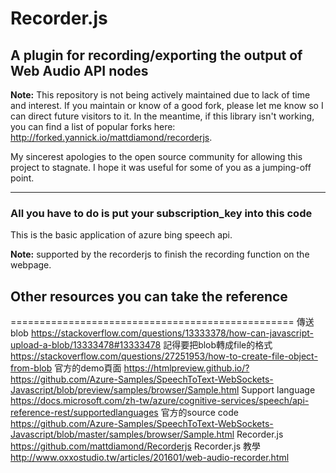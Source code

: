 # Recorder.js

## A plugin for recording/exporting the output of Web Audio API nodes

**Note:** This repository is not being actively maintained due to lack of time and interest. If you maintain or know of a good fork, please let me know so I can direct future visitors to it. In the meantime, if this library isn't working, you can find a list of popular forks here: http://forked.yannick.io/mattdiamond/recorderjs.

My sincerest apologies to the open source community for allowing this project to stagnate. I hope it was useful for some of you as a jumping-off point.

---
### All you have to do is put your subscription_key into this code

This is the basic application of azure bing speech api.

**Note:** supported by the recorderjs to finish the recording function on the webpage.


## Other resources you can take the reference

=================================================
傳送blob
https://stackoverflow.com/questions/13333378/how-can-javascript-upload-a-blob/13333478#13333478
記得要把blob轉成file的格式
https://stackoverflow.com/questions/27251953/how-to-create-file-object-from-blob
官方的demo頁面
https://htmlpreview.github.io/?https://github.com/Azure-Samples/SpeechToText-WebSockets-Javascript/blob/preview/samples/browser/Sample.html
Support language
https://docs.microsoft.com/zh-tw/azure/cognitive-services/speech/api-reference-rest/supportedlanguages
官方的source code
https://github.com/Azure-Samples/SpeechToText-WebSockets-Javascript/blob/master/samples/browser/Sample.html
Recorder.js
https://github.com/mattdiamond/Recorderjs
Recorder.js 教學
http://www.oxxostudio.tw/articles/201601/web-audio-recorder.html
